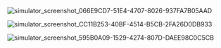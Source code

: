 ![simulator_screenshot_066E9CD7-51E4-4707-8026-937FA7B05AAD](https://user-images.githubusercontent.com/55911470/233802915-33c8c17b-7a88-4fc2-9096-e29f7db84c91.png)

![simulator_screenshot_CC11B253-40BF-4514-B5CB-2FA26D0DB933](https://user-images.githubusercontent.com/55911470/233802921-702c5af1-a1d9-40e9-a2f3-a8954caac1e3.png)

![simulator_screenshot_595B0A09-1529-4274-807D-DAEE98C0C5CB](https://user-images.githubusercontent.com/55911470/233802922-b650ca68-2049-418e-9c9b-3f3847c86eb8.png)
